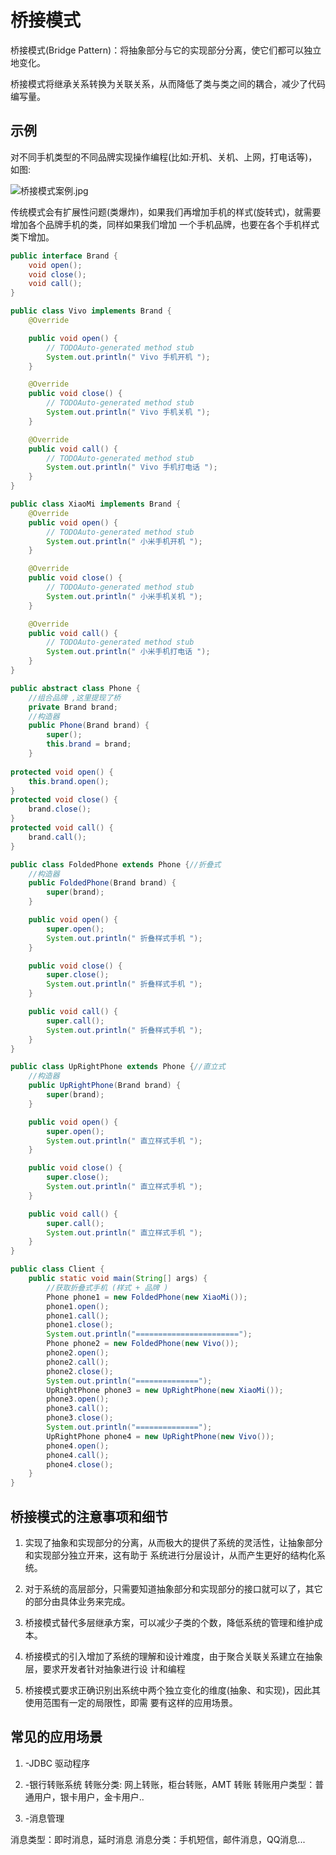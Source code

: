 # 桥接模式

桥接模式(Bridge Pattern)：将抽象部分与它的实现部分分离，使它们都可以独立地变化。

桥接模式将继承关系转换为关联关系，从而降低了类与类之间的耦合，减少了代码编写量。



## 示例

对不同手机类型的不同品牌实现操作编程(比如:开机、关机、上网，打电话等)，如图:

![桥接模式案例.jpg](https://i.loli.net/2019/07/08/5d22a07084e5f45120.jpg)





传统模式会有扩展性问题(类爆炸)，如果我们再增加手机的样式(旋转式)，就需要增加各个品牌手机的类，同样如果我们增加 一个手机品牌，也要在各个手机样式类下增加。



```java
public interface Brand { 
    void open(); 
    void close(); 
    void call();
}
```



```java
public class Vivo implements Brand {
    @Override

    public void open() { 
        // TODOAuto-generated method stub 
        System.out.println(" Vivo 手机开机 ");
    }

    @Override
    public void close() { 
        // TODOAuto-generated method stub 
        System.out.println(" Vivo 手机关机 ");
    }

    @Override
    public void call() { 
        // TODOAuto-generated method stub 
        System.out.println(" Vivo 手机打电话 ");
    }
}
```



```java
public class XiaoMi implements Brand {
    @Override
    public void open() {
        // TODOAuto-generated method stub
        System.out.println(" 小米手机开机 ");
    }

    @Override
    public void close() {
        // TODOAuto-generated method stub 
        System.out.println(" 小米手机关机 ");
    }

    @Override
    public void call() {
        // TODOAuto-generated method stub 
        System.out.println(" 小米手机打电话 ");
    }
}
```



```java
public abstract class Phone {
    //组合品牌 ,这里提现了桥
    private Brand brand;
	//构造器 
    public Phone(Brand brand) { 
        super(); 
        this.brand = brand;
	}
    
protected void open() { 
    this.brand.open();
} 
protected void close() { 
    brand.close();
} 
protected void call() { 
    brand.call();
}
```



```java
public class FoldedPhone extends Phone {//折叠式
    //构造器 
    public FoldedPhone(Brand brand) {
        super(brand);
    }

    public void open() {
        super.open();
        System.out.println(" 折叠样式手机 ");
    }

    public void close() {
        super.close();
        System.out.println(" 折叠样式手机 ");
    }

    public void call() {
        super.call();
        System.out.println(" 折叠样式手机 ");
    }
}
```



```java
public class UpRightPhone extends Phone {//直立式
    //构造器 
    public UpRightPhone(Brand brand) {
        super(brand);
    }

    public void open() {
        super.open();
        System.out.println(" 直立样式手机 ");
    }

    public void close() {
        super.close();
        System.out.println(" 直立样式手机 ");
    }

    public void call() {
        super.call();
        System.out.println(" 直立样式手机 ");
    }
}
```



```java
public class Client {
    public static void main(String[] args) {
        //获取折叠式手机 (样式 + 品牌 )
        Phone phone1 = new FoldedPhone(new XiaoMi());
        phone1.open();
        phone1.call();
        phone1.close();
        System.out.println("=======================");
        Phone phone2 = new FoldedPhone(new Vivo());
        phone2.open();
        phone2.call();
        phone2.close();
        System.out.println("==============");
        UpRightPhone phone3 = new UpRightPhone(new XiaoMi());
        phone3.open();
        phone3.call();
        phone3.close();
        System.out.println("==============");
        UpRightPhone phone4 = new UpRightPhone(new Vivo());
        phone4.open();
        phone4.call();
        phone4.close();
    }
}
```





## 桥接模式的注意事项和细节

1) 实现了抽象和实现部分的分离，从而极大的提供了系统的灵活性，让抽象部分和实现部分独立开来，这有助于 系统进行分层设计，从而产生更好的结构化系统。

2) 对于系统的高层部分，只需要知道抽象部分和实现部分的接口就可以了，其它的部分由具体业务来完成。 

3) 桥接模式替代多层继承方案，可以减少子类的个数，降低系统的管理和维护成本。

4) 桥接模式的引入增加了系统的理解和设计难度，由于聚合关联关系建立在抽象层，要求开发者针对抽象进行设 计和编程

5) 桥接模式要求正确识别出系统中两个独立变化的维度(抽象、和实现)，因此其使用范围有一定的局限性，即需 要有这样的应用场景。





## 常见的应用场景

1) -JDBC 驱动程序 

2) -银行转账系统 转账分类: 网上转账，柜台转账，AMT 转账 转账用户类型：普通用户，银卡用户，金卡用户.. 

3) -消息管理 

消息类型：即时消息，延时消息
消息分类：手机短信，邮件消息，QQ消息...